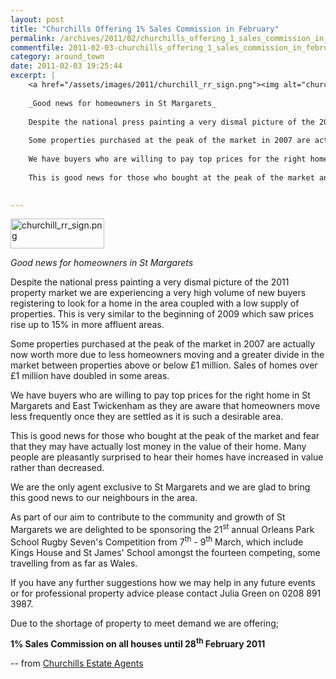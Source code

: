 ```yaml
---
layout: post
title: "Churchills Offering 1% Sales Commission in February"
permalink: /archives/2011/02/churchills_offering_1_sales_commission_in_february.html
commentfile: 2011-02-03-churchills_offering_1_sales_commission_in_february
category: around_town
date: 2011-02-03 19:25:44
excerpt: |
    <a href="/assets/images/2011/churchill_rr_sign.png"><img alt="churchill_rr_sign.png" src="/assets/images/2011/churchill_rr_sign-thumb.png" width="150" height="48" class="photo right"/></a>
    
    _Good news for homeowners in St Margarets_
    
    Despite the national press painting a very dismal picture of the 2011 property market we are experiencing a very high volume of new buyers registering to look for a home in the area coupled with a low supply of properties.  This is very similar to the beginning of 2009 which saw prices rise up to 15% in more affluent areas.
    
    Some properties purchased at the peak of the market in 2007 are actually now worth more due to less homeowners moving and a greater divide in the market between properties above or below &pound;1 million.  Sales of homes over &pound;1 million have doubled in some areas.
    
    We have buyers who are willing to pay top prices for the right home in St Margarets and East Twickenham as they are aware that homeowners move less frequently once they are settled as it is such a desirable area.
    
    This is good news for those who bought at the peak of the market and fear that they may have actually lost money in the value of their home.  Many people are pleasantly surprised to hear their homes have increased in value rather than decreased.
    

---
```


<a href="/assets/images/2011/churchill_rr_sign.png"><img alt="churchill_rr_sign.png" src="/assets/images/2011/churchill_rr_sign-thumb.png" width="150" height="48" class="photo right"/></a>

*Good news for homeowners in St Margarets*

Despite the national press painting a very dismal picture of the 2011 property market we are experiencing a very high volume of new buyers registering to look for a home in the area coupled with a low supply of properties. This is very similar to the beginning of 2009 which saw prices rise up to 15% in more affluent areas.

Some properties purchased at the peak of the market in 2007 are actually now worth more due to less homeowners moving and a greater divide in the market between properties above or below £1 million. Sales of homes over £1 million have doubled in some areas.

We have buyers who are willing to pay top prices for the right home in St Margarets and East Twickenham as they are aware that homeowners move less frequently once they are settled as it is such a desirable area.

This is good news for those who bought at the peak of the market and fear that they may have actually lost money in the value of their home. Many people are pleasantly surprised to hear their homes have increased in value rather than decreased.

We are the only agent exclusive to St Margarets and we are glad to bring this good news to our neighbours in the area.

As part of our aim to contribute to the community and growth of St Margarets we are delighted to be sponsoring the 21<sup>st</sup> annual Orleans Park School Rugby Seven's Competition from 7<sup>th</sup> - 9<sup>th</sup> March, which include Kings House and St James' School amongst the fourteen competing, some travelling from as far as Wales.

If you have any further suggestions how we may help in any future events or for professional property advice please contact Julia Green on 0208 891 3987.

Due to the shortage of property to meet demand we are offering;

**1% Sales Commission on all houses until 28<sup>th</sup> February 2011**

-- from [Churchills Estate Agents](/directory/estate_agent/201012150731)
